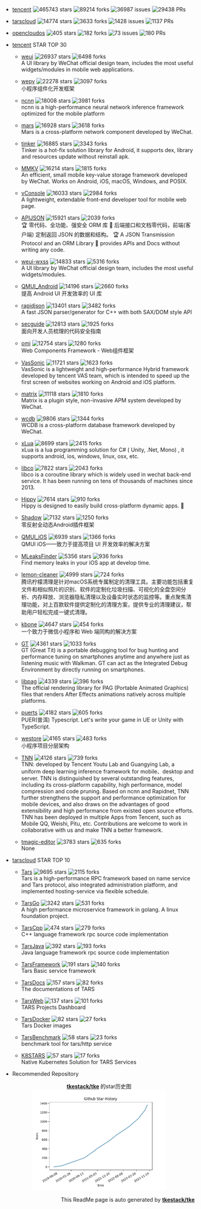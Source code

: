 
+ [tencent](https://github.com/tencent)
![465743 stars](https://img.shields.io/badge/Stars-465743-green)
![89214 forks](https://img.shields.io/badge/Forks-89214-green)
![36987 issues](https://img.shields.io/badge/Issues-36987-green)
![29438 PRs](https://img.shields.io/badge/PRs-29438-green)

+ [tarscloud](https://github.com/tarscloud)
![14774 stars](https://img.shields.io/badge/Stars-14774-green)
![3633 forks](https://img.shields.io/badge/Forks-3633-green)
![1428 issues](https://img.shields.io/badge/Issues-1428-green)
![1137 PRs](https://img.shields.io/badge/PRs-1137-green)

+ [opencloudos](https://github.com/opencloudos)
![405 stars](https://img.shields.io/badge/Stars-405-green)
![182 forks](https://img.shields.io/badge/Forks-182-green)
![73 issues](https://img.shields.io/badge/Issues-73-green)
![180 PRs](https://img.shields.io/badge/PRs-180-green)



+ [tencent](https://github.com/tencent) STAR TOP 30
    
    + [weui](https://github.com/tencent/weui) 
    ![26937 stars](https://img.shields.io/badge/Stars-26937-green)
    ![6498 forks](https://img.shields.io/badge/Forks-6498-green)  
    A UI library by WeChat official design team, includes the most useful widgets/modules in mobile web applications.
    
    + [wepy](https://github.com/tencent/wepy) 
    ![22278 stars](https://img.shields.io/badge/Stars-22278-green)
    ![3097 forks](https://img.shields.io/badge/Forks-3097-green)  
    小程序组件化开发框架
    
    + [ncnn](https://github.com/tencent/ncnn) 
    ![18008 stars](https://img.shields.io/badge/Stars-18008-green)
    ![3981 forks](https://img.shields.io/badge/Forks-3981-green)  
    ncnn is a high-performance neural network inference framework optimized for the mobile platform
    
    + [mars](https://github.com/tencent/mars) 
    ![16928 stars](https://img.shields.io/badge/Stars-16928-green)
    ![3618 forks](https://img.shields.io/badge/Forks-3618-green)  
    Mars is a cross-platform network component  developed by WeChat.
    
    + [tinker](https://github.com/tencent/tinker) 
    ![16885 stars](https://img.shields.io/badge/Stars-16885-green)
    ![3343 forks](https://img.shields.io/badge/Forks-3343-green)  
    Tinker is a hot-fix solution library for Android, it supports dex, library and resources update without reinstall apk.
    
    + [MMKV](https://github.com/tencent/MMKV) 
    ![16214 stars](https://img.shields.io/badge/Stars-16214-green)
    ![1815 forks](https://img.shields.io/badge/Forks-1815-green)  
    An efficient, small mobile key-value storage framework developed by WeChat. Works on Android, iOS, macOS, Windows, and POSIX.
    
    + [vConsole](https://github.com/tencent/vConsole) 
    ![16033 stars](https://img.shields.io/badge/Stars-16033-green)
    ![2984 forks](https://img.shields.io/badge/Forks-2984-green)  
    A lightweight, extendable front-end developer tool for mobile web page.
    
    + [APIJSON](https://github.com/tencent/APIJSON) 
    ![15921 stars](https://img.shields.io/badge/Stars-15921-green)
    ![2039 forks](https://img.shields.io/badge/Forks-2039-green)  
    🏆 零代码、全功能、强安全 ORM 库 🚀 后端接口和文档零代码，前端(客户端) 定制返回 JSON 的数据和结构。 🏆 A JSON Transmission Protocol and an ORM Library 🚀  provides APIs and Docs without writing any code.
    
    + [weui-wxss](https://github.com/tencent/weui-wxss) 
    ![14833 stars](https://img.shields.io/badge/Stars-14833-green)
    ![5316 forks](https://img.shields.io/badge/Forks-5316-green)  
    A UI library by WeChat official design team, includes the most useful widgets/modules.
    
    + [QMUI_Android](https://github.com/tencent/QMUI_Android) 
    ![14196 stars](https://img.shields.io/badge/Stars-14196-green)
    ![2660 forks](https://img.shields.io/badge/Forks-2660-green)  
    提高 Android UI 开发效率的 UI 库
    
    + [rapidjson](https://github.com/tencent/rapidjson) 
    ![13401 stars](https://img.shields.io/badge/Stars-13401-green)
    ![3482 forks](https://img.shields.io/badge/Forks-3482-green)  
    A fast JSON parser/generator for C++ with both SAX/DOM style API
    
    + [secguide](https://github.com/tencent/secguide) 
    ![12813 stars](https://img.shields.io/badge/Stars-12813-green)
    ![1925 forks](https://img.shields.io/badge/Forks-1925-green)  
    面向开发人员梳理的代码安全指南
    
    + [omi](https://github.com/tencent/omi) 
    ![12754 stars](https://img.shields.io/badge/Stars-12754-green)
    ![1280 forks](https://img.shields.io/badge/Forks-1280-green)  
    Web Components Framework - Web组件框架
    
    + [VasSonic](https://github.com/tencent/VasSonic) 
    ![11721 stars](https://img.shields.io/badge/Stars-11721-green)
    ![1623 forks](https://img.shields.io/badge/Forks-1623-green)  
    VasSonic is a lightweight and high-performance Hybrid framework developed by tencent VAS team, which is intended to speed up the first screen of websites working on Android and iOS platform. 
    
    + [matrix](https://github.com/tencent/matrix) 
    ![11118 stars](https://img.shields.io/badge/Stars-11118-green)
    ![1810 forks](https://img.shields.io/badge/Forks-1810-green)  
    Matrix is a plugin style, non-invasive APM system developed by WeChat.
    
    + [wcdb](https://github.com/tencent/wcdb) 
    ![9806 stars](https://img.shields.io/badge/Stars-9806-green)
    ![1344 forks](https://img.shields.io/badge/Forks-1344-green)  
    WCDB is a cross-platform database framework developed by WeChat.
    
    + [xLua](https://github.com/tencent/xLua) 
    ![8699 stars](https://img.shields.io/badge/Stars-8699-green)
    ![2415 forks](https://img.shields.io/badge/Forks-2415-green)  
    xLua is a lua programming solution for  C# ( Unity, .Net, Mono) , it supports android, ios, windows, linux, osx, etc.
    
    + [libco](https://github.com/tencent/libco) 
    ![7822 stars](https://img.shields.io/badge/Stars-7822-green)
    ![2043 forks](https://img.shields.io/badge/Forks-2043-green)  
    libco is a coroutine library which is widely used in wechat  back-end service. It has been running on tens of thousands of machines since 2013.
    
    + [Hippy](https://github.com/tencent/Hippy) 
    ![7614 stars](https://img.shields.io/badge/Stars-7614-green)
    ![910 forks](https://img.shields.io/badge/Forks-910-green)  
    Hippy is designed to easily build cross-platform dynamic apps. 👏
    
    + [Shadow](https://github.com/tencent/Shadow) 
    ![7132 stars](https://img.shields.io/badge/Stars-7132-green)
    ![1250 forks](https://img.shields.io/badge/Forks-1250-green)  
    零反射全动态Android插件框架
    
    + [QMUI_iOS](https://github.com/tencent/QMUI_iOS) 
    ![6939 stars](https://img.shields.io/badge/Stars-6939-green)
    ![1366 forks](https://img.shields.io/badge/Forks-1366-green)  
    QMUI iOS——致力于提高项目 UI 开发效率的解决方案
    
    + [MLeaksFinder](https://github.com/tencent/MLeaksFinder) 
    ![5356 stars](https://img.shields.io/badge/Stars-5356-green)
    ![936 forks](https://img.shields.io/badge/Forks-936-green)  
    Find memory leaks in your iOS app at develop time.
    
    + [lemon-cleaner](https://github.com/tencent/lemon-cleaner) 
    ![4999 stars](https://img.shields.io/badge/Stars-4999-green)
    ![724 forks](https://img.shields.io/badge/Forks-724-green)  
    腾讯柠檬清理是针对macOS系统专属制定的清理工具。主要功能包括重复文件和相似照片的识别、软件的定制化垃圾扫描、可视化的全盘空间分析、内存释放、浏览器隐私清理以及设备实时状态的监控等。重点聚焦清理功能，对上百款软件提供定制化的清理方案，提供专业的清理建议，帮助用户轻松完成一键式清理。
    
    + [kbone](https://github.com/tencent/kbone) 
    ![4647 stars](https://img.shields.io/badge/Stars-4647-green)
    ![454 forks](https://img.shields.io/badge/Forks-454-green)  
    一个致力于微信小程序和 Web 端同构的解决方案
    
    + [GT](https://github.com/tencent/GT) 
    ![4361 stars](https://img.shields.io/badge/Stars-4361-green)
    ![1033 forks](https://img.shields.io/badge/Forks-1033-green)  
    GT (Great Tit) is a portable debugging tool for bug hunting and performance tuning on smartphones anytime and anywhere just as listening music with Walkman. GT can act as the Integrated Debug Environment by directly running on smartphones.
    
    + [libpag](https://github.com/tencent/libpag) 
    ![4339 stars](https://img.shields.io/badge/Stars-4339-green)
    ![396 forks](https://img.shields.io/badge/Forks-396-green)  
    The official rendering library for PAG (Portable Animated Graphics) files that renders After Effects animations natively across multiple platforms.
    
    + [puerts](https://github.com/tencent/puerts) 
    ![4182 stars](https://img.shields.io/badge/Stars-4182-green)
    ![605 forks](https://img.shields.io/badge/Forks-605-green)  
    PUER(普洱) Typescript. Let's write your game in UE or Unity with TypeScript.
    
    + [westore](https://github.com/tencent/westore) 
    ![4165 stars](https://img.shields.io/badge/Stars-4165-green)
    ![483 forks](https://img.shields.io/badge/Forks-483-green)  
    小程序项目分层架构
    
    + [TNN](https://github.com/tencent/TNN) 
    ![4126 stars](https://img.shields.io/badge/Stars-4126-green)
    ![739 forks](https://img.shields.io/badge/Forks-739-green)  
    TNN: developed by Tencent Youtu Lab and Guangying Lab, a uniform deep learning inference framework for mobile、desktop and server. TNN is distinguished by several outstanding features, including its cross-platform capability, high performance, model compression and code pruning. Based on ncnn and Rapidnet, TNN further strengthens the support and performance optimization for mobile devices, and also draws on the advantages of good extensibility and high performance from existed open source efforts. TNN has been deployed in multiple Apps from Tencent, such as Mobile QQ, Weishi, Pitu, etc. Contributions are welcome to work in collaborative with us and make TNN a better framework. 
    
    + [tmagic-editor](https://github.com/tencent/tmagic-editor) 
    ![3783 stars](https://img.shields.io/badge/Stars-3783-green)
    ![635 forks](https://img.shields.io/badge/Forks-635-green)  
    None
    

+ [tarscloud](https://github.com/tarscloud) STAR TOP 10
    
    + [Tars](https://github.com/tarscloud/Tars) 
    ![9695 stars](https://img.shields.io/badge/Stars-9695-green)
    ![2115 forks](https://img.shields.io/badge/Forks-2115-green)  
    Tars is a high-performance RPC framework based on name service and Tars protocol, also integrated administration platform, and implemented hosting-service via flexible schedule.
    
    + [TarsGo](https://github.com/tarscloud/TarsGo) 
    ![3242 stars](https://img.shields.io/badge/Stars-3242-green)
    ![531 forks](https://img.shields.io/badge/Forks-531-green)  
    A  high performance microservice  framework  in golang. A linux foundation project.
    
    + [TarsCpp](https://github.com/tarscloud/TarsCpp) 
    ![474 stars](https://img.shields.io/badge/Stars-474-green)
    ![279 forks](https://img.shields.io/badge/Forks-279-green)  
    C++ language framework rpc source code implementation
    
    + [TarsJava](https://github.com/tarscloud/TarsJava) 
    ![392 stars](https://img.shields.io/badge/Stars-392-green)
    ![193 forks](https://img.shields.io/badge/Forks-193-green)  
    Java language framework rpc source code implementation
    
    + [TarsFramework](https://github.com/tarscloud/TarsFramework) 
    ![191 stars](https://img.shields.io/badge/Stars-191-green)
    ![140 forks](https://img.shields.io/badge/Forks-140-green)  
    Tars Basic service framework
    
    + [TarsDocs](https://github.com/tarscloud/TarsDocs) 
    ![157 stars](https://img.shields.io/badge/Stars-157-green)
    ![82 forks](https://img.shields.io/badge/Forks-82-green)  
    The documentations of TARS
    
    + [TarsWeb](https://github.com/tarscloud/TarsWeb) 
    ![137 stars](https://img.shields.io/badge/Stars-137-green)
    ![101 forks](https://img.shields.io/badge/Forks-101-green)  
    TARS Projects Dashboard
    
    + [TarsDocker](https://github.com/tarscloud/TarsDocker) 
    ![82 stars](https://img.shields.io/badge/Stars-82-green)
    ![27 forks](https://img.shields.io/badge/Forks-27-green)  
    Tars Docker  images
    
    + [TarsBenchmark](https://github.com/tarscloud/TarsBenchmark) 
    ![58 stars](https://img.shields.io/badge/Stars-58-green)
    ![23 forks](https://img.shields.io/badge/Forks-23-green)  
    benchmark tool for tars/http service
    
    + [K8STARS](https://github.com/tarscloud/K8STARS) 
    ![57 stars](https://img.shields.io/badge/Stars-57-green)
    ![17 forks](https://img.shields.io/badge/Forks-17-green)  
    Native Kubernetes  Solution for TARS Services
    


+ Recommended Repository  
<p align="center">
      <strong>
        <a href="https://github.com/tkestack/tke" target="_blank">tkestack/tke</a>
      </strong>  的star历史图
  <br>
  <img src="https://raw.githubusercontent.com/ButterAndButterfly/GithubTools/master/data/stars_history.jpg" width="350px"></img>    
</p>

<p align="right">
      This ReadMe page is auto generated by 
      <strong>
        <a href="https://github.com/tkestack/tke" target="_blank">tkestack/tke</a><br>
      </strong>   
</p>